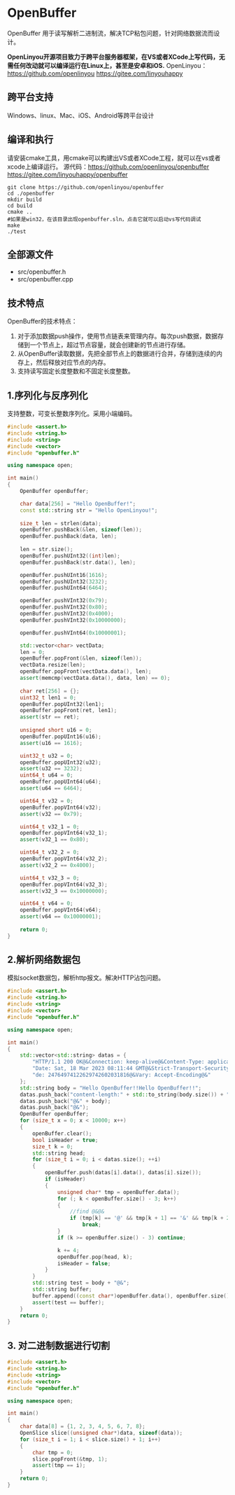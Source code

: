 # OpenBuffer
OpenBuffer 用于读写解析二进制流，解决TCP粘包问题，针对网络数据流而设计。

**OpenLinyou开源项目致力于跨平台服务器框架，在VS或者XCode上写代码，无需任何改动就可以编译运行在Linux上，甚至是安卓和iOS.**
OpenLinyou：https://github.com/openlinyou
https://gitee.com/linyouhappy

## 跨平台支持
Windows、linux、Mac、iOS、Android等跨平台设计

## 编译和执行
请安装cmake工具，用cmake可以构建出VS或者XCode工程，就可以在vs或者xcode上编译运行。
源代码：https://github.com/openlinyou/openbuffer
https://gitee.com/linyouhappy/openbuffer
```
git clone https://github.com/openlinyou/openbuffer
cd ./openbuffer
mkdir build
cd build
cmake ..
#如果是win32，在该目录出现openbuffer.sln，点击它就可以启动vs写代码调试
make
./test
```

## 全部源文件
+ src/openbuffer.h
+ src/openbuffer.cpp

## 技术特点
OpenBuffer的技术特点：
1. 对于添加数据push操作，使用节点链表来管理内存。每次push数据，数据存储到一个节点上，超过节点容量，就会创建新的节点进行存储。
2. 从OpenBuffer读取数据，先把全部节点上的数据进行合并，存储到连续的内存上，然后释放对应节点的内存。
3. 支持读写固定长度整数和不固定长度整数。

## 1.序列化与反序列化
支持整数，可变长整数序列化。采用小端编码。
```C++
#include <assert.h>
#include <string.h>
#include <string>
#include <vector>
#include "openbuffer.h"

using namespace open;

int main()
{
    OpenBuffer openBuffer;

    char data[256] = "Hello OpenBuffer!";
    const std::string str = "Hello OpenLinyou!";
    
    size_t len = strlen(data);
    openBuffer.pushBack(&len, sizeof(len));
    openBuffer.pushBack(data, len);
 
    len = str.size();
    openBuffer.pushUInt32((int)len);
    openBuffer.pushBack(str.data(), len);

    openBuffer.pushUInt16(1616);
    openBuffer.pushUInt32(3232);
    openBuffer.pushUInt64(6464);

    openBuffer.pushVInt32(0x79);
    openBuffer.pushVInt32(0x80);
    openBuffer.pushVInt32(0x4000);
    openBuffer.pushVInt32(0x10000000);

    openBuffer.pushVInt64(0x10000001);

    std::vector<char> vectData;
    len = 0;
    openBuffer.popFront(&len, sizeof(len));
    vectData.resize(len);
    openBuffer.popFront(vectData.data(), len);
    assert(memcmp(vectData.data(), data, len) == 0);
    
    char ret[256] = {};
    uint32_t len1 = 0;
    openBuffer.popUInt32(len1);
    openBuffer.popFront(ret, len1);
    assert(str == ret);
    
    unsigned short u16 = 0;
    openBuffer.popUInt16(u16);
    assert(u16 == 1616);

    uint32_t u32 = 0;
    openBuffer.popUInt32(u32);
    assert(u32 == 3232);
    uint64_t u64 = 0;
    openBuffer.popUInt64(u64);
    assert(u64 == 6464);

    uint64_t v32 = 0;
    openBuffer.popVInt64(v32);
    assert(v32 == 0x79);

    uint64_t v32_1 = 0;
    openBuffer.popVInt64(v32_1);
    assert(v32_1 == 0x80);

    uint64_t v32_2 = 0;
    openBuffer.popVInt64(v32_2);
    assert(v32_2 == 0x4000);

    uint64_t v32_3 = 0;
    openBuffer.popVInt64(v32_3);
    assert(v32_3 == 0x10000000);

    uint64_t v64 = 0;
    openBuffer.popVInt64(v64);
    assert(v64 == 0x10000001);
    
    return 0;
}
```

## 2.解析网络数据包
模拟socket数据包，解析http报文。解决HTTP沾包问题。
```C++
#include <assert.h>
#include <string.h>
#include <string>
#include <vector>
#include "openbuffer.h"

using namespace open;

int main()
{
    std::vector<std::string> datas = {
        "HTTP/1.1 200 OK@&Connection: keep-alive@&Content-Type: application/x-javascript@&",
        "Date: Sat, 18 Mar 2023 08:11:44 GMT@&Strict-Transport-Security: max-age=31536000@&Traceco",
        "de: 24764974122629742602031816@&Vary: Accept-Encoding@&"
    };
    std::string body = "Hello OpenBuffer!!Hello OpenBuffer!!";
    datas.push_back("content-length:" + std::to_string(body.size()) + "@&");
    datas.push_back("@&" + body);
    datas.push_back("@&");
    OpenBuffer openBuffer;
    for (size_t x = 0; x < 10000; x++)
    {
        openBuffer.clear();
        bool isHeader = true;
        size_t k = 0;
        std::string head;
        for (size_t i = 0; i < datas.size(); ++i)
        {
            openBuffer.push(datas[i].data(), datas[i].size());
            if (isHeader)
            {
                unsigned char* tmp = openBuffer.data();
                for (; k < openBuffer.size() - 3; k++)
                {
                    //find @&@&
                    if (tmp[k] == '@' && tmp[k + 1] == '&' && tmp[k + 2] == '@' && tmp[k + 3] == '&')
                        break;
                }
                if (k >= openBuffer.size() - 3) continue;

                k += 4;
                openBuffer.pop(head, k);
                isHeader = false;
            }
        }
        std::string test = body + "@&";
        std::string buffer;
        buffer.append((const char*)openBuffer.data(), openBuffer.size());
        assert(test == buffer);
    }
    return 0;
}
```

## 3. 对二进制数据进行切割
```C++
#include <assert.h>
#include <string.h>
#include <string>
#include <vector>
#include "openbuffer.h"

using namespace open;

int main()
{
    char data[8] = {1, 2, 3, 4, 5, 6, 7, 8};
    OpenSlice slice((unsigned char*)data, sizeof(data));
    for (size_t i = 1; i < slice.size() + 1; i++)
    {
        char tmp = 0;
        slice.popFront(&tmp, 1);
        assert(tmp == i);
    }
    return 0;
}
```